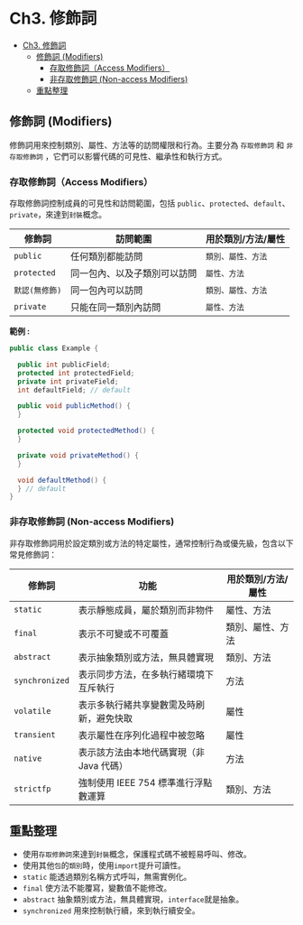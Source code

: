 # Ch3. 修飾詞

<!-- TOC -->
* [Ch3. 修飾詞](#ch3-修飾詞)
  * [修飾詞 (Modifiers)](#修飾詞-modifiers)
    * [存取修飾詞（Access Modifiers）](#存取修飾詞access-modifiers)
    * [非存取修飾詞 (Non-access Modifiers)](#非存取修飾詞-non-access-modifiers)
  * [重點整理](#重點整理)
<!-- TOC -->

## 修飾詞 (Modifiers)

修飾詞用來控制類別、屬性、方法等的訪問權限和行為。主要分為 `存取修飾詞` 和 `非存取修飾詞`
，它們可以影響代碼的可見性、繼承性和執行方式。

### 存取修飾詞（Access Modifiers）

存取修飾詞控制成員的可見性和訪問範圍，包括 `public`、`protected`、`default`、`private`，來達到`封裝`概念。

| 修飾詞         | 訪問範圍           | 用於類別/方法/屬性 |
|-------------|----------------|------------|
| `public`    | 任何類別都能訪問       | `類別、屬性、方法` |
| `protected` | 同一包內、以及子類別可以訪問 | `屬性、方法`    |
| `默認(無修飾)`   | 同一包內可以訪問       | `類別、屬性、方法` |
| `private`   | 只能在同一類別內訪問     | `屬性、方法`    |

**範例 :**

```java
public class Example {

  public int publicField;
  protected int protectedField;
  private int privateField;
  int defaultField; // default

  public void publicMethod() {
  }

  protected void protectedMethod() {
  }

  private void privateMethod() {
  }

  void defaultMethod() {
  } // default
}
```

### 非存取修飾詞 (Non-access Modifiers)

非存取修飾詞用於設定類別或方法的特定屬性，通常控制行為或優先級，包含以下常見修飾詞：

| 修飾詞            | 功能                      | 用於類別/方法/屬性 |
|----------------|-------------------------|------------|
| `static`       | 表示靜態成員，屬於類別而非物件         | 屬性、方法      |
| `final`        | 表示不可變或不可覆蓋              | 類別、屬性、方法   |
| `abstract`     | 表示抽象類別或方法，無具體實現         | 類別、方法      |
| `synchronized` | 表示同步方法，在多執行緒環境下互斥執行     | 方法         |
| `volatile`     | 表示多執行緒共享變數需及時刷新，避免快取    | 屬性         |
| `transient`    | 表示屬性在序列化過程中被忽略          | 屬性         |
| `native`       | 表示該方法由本地代碼實現（非 Java 代碼） | 方法         |
| `strictfp`     | 強制使用 IEEE 754 標準進行浮點數運算 | 類別、方法      |

## 重點整理

- 使用`存取修飾詞`來達到`封裝`概念，保護程式碼不被輕易呼叫、修改。
- 使用其他`包`的`類別`時，使用`import`提升可讀性。
- `static` 能透過類別名稱方式呼叫，無需實例化。
- `final` 使方法不能覆寫，變數值不能修改。
- `abstract` 抽象類別或方法，無具體實現，`interface`就是抽象。
- `synchronized` 用來控制執行續，來到執行續安全。

